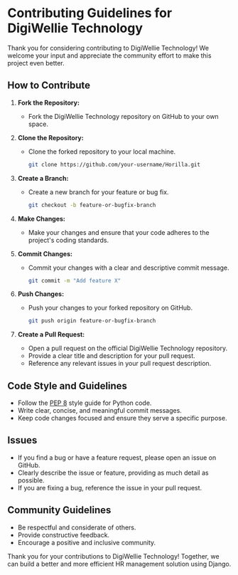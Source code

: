 # Contributing Guidelines for DigiWellie Technology

Thank you for considering contributing to DigiWellie Technology! We welcome your input and appreciate the community effort to make this project even better.

## How to Contribute

1. **Fork the Repository:**

   - Fork the DigiWellie Technology repository on GitHub to your own space.

2. **Clone the Repository:**

   - Clone the forked repository to your local machine.

     ```bash
     git clone https://github.com/your-username/Horilla.git
     ```

3. **Create a Branch:**

   - Create a new branch for your feature or bug fix.

     ```bash
     git checkout -b feature-or-bugfix-branch
     ```

4. **Make Changes:**

   - Make your changes and ensure that your code adheres to the project's coding standards.

5. **Commit Changes:**

   - Commit your changes with a clear and descriptive commit message.

     ```bash
     git commit -m "Add feature X"
     ```

6. **Push Changes:**

   - Push your changes to your forked repository on GitHub.

     ```bash
     git push origin feature-or-bugfix-branch
     ```

7. **Create a Pull Request:**
   - Open a pull request on the official DigiWellie Technology repository.
   - Provide a clear title and description for your pull request.
   - Reference any relevant issues in your pull request description.

## Code Style and Guidelines

- Follow the [PEP 8](https://pep8.org/) style guide for Python code.
- Write clear, concise, and meaningful commit messages.
- Keep code changes focused and ensure they serve a specific purpose.

## Issues

- If you find a bug or have a feature request, please open an issue on GitHub.
- Clearly describe the issue or feature, providing as much detail as possible.
- If you are fixing a bug, reference the issue in your pull request.

## Community Guidelines

- Be respectful and considerate of others.
- Provide constructive feedback.
- Encourage a positive and inclusive community.

Thank you for your contributions to DigiWellie Technology! Together, we can build a better and more efficient HR management solution using Django.
